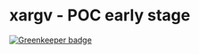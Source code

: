 # xargv - POC early stage

[![Greenkeeper badge](https://badges.greenkeeper.io/thefill/xargv.svg)](https://greenkeeper.io/)
